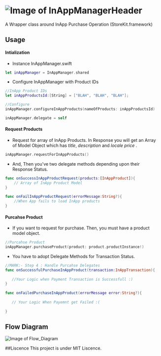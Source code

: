 
![Image of InAppManagerHeader](https://github.com/greenSyntax/SwiftInAppManager/blob/master/in_App_header.png)
===================

A Wrapper class around InApp Purchase Operation (StoreKit.framework)

## Usage

#### **Intialization**
+ Instance InAppManager.swift
```swift
let inAppManager = InAppManager.shared    
```
+  Configure InAppManager with Product IDs 
```swift
//InApp Product IDs
let inAppProductsId:[String] = ["BLAH", "BLAH", "BLAH"];

//Configure
inAppManager.configureInAppProducts(nameOfProducts: inAppProductsId)

inAppManager.delegate = self
```

#### **Request Products**
+ Request for array of InApp Products. In Response you will get an Array of Model Object which has *title*, *description* and *locale price* . 

```swift
inAppManager.requestForInAppProducts()
```
+ And, Then you've two delegate methods depending upon their Response Status.

```swift
func onSuccessInAppProductRequest(products:[InAppProduct]){
	// Array of InApp Product Model
}
   
func onFailInAppProductRequest(errorMessage:String?){ 
	//When App fails to load InApp products 
}
```

#### **Purcahse Product**
+ If you want to request for purchase. Then, you must have a product model object. 

```swift
//Purcahse Product
inAppManager.purchaseProduct(product: product.productInstance!)

```

+ You have to adopt Delegate Methods for Transaction Status.
 
 ```swift
//MARK:- Step 4 : Handle Purcahse Delegates
func onSuccessfulPurchaseInAppProduct(transaction:InAppTransaction){
        
    //Your Logic when Payment Transaction is Successfull :)
}
    
func onFailedPurchaseInAppProduct(errorMessage error:String?){
        
    // Your Logic When Payemnt get Failed :(
        
}
 ```

## Flow Diagram

![Image of Flow_Diagram](https://github.com/greenSyntax/SwiftInAppManager/blob/master/InAppManger.swift.png)

##Liscence
This project is under MIT Liscence. 
